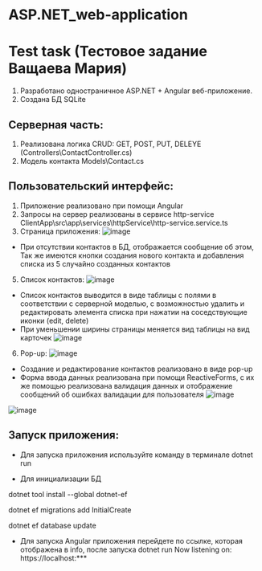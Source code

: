 # ASP.NET_web-application
# Test task (Teстовое задание Ващаева Мария)

1. Разработано одностраничное ASP.NET + Angular веб-приложение.
2. Создана БД SQLite

## Cерверная часть:
1. Реализована логика CRUD: GET,  POST, PUT, DELEYE
 (Controllers\ContactController.cs)
2. Модель контакта
Models\Contact.cs

## Пользовательский интерфейс:
1. Приложение реализовано при помощи Angular
2. Запросы на сервер реализованы  в сервисе http-service
ClientApp\src\app\services\httpService\http-service.service.ts
3. Страница приложения:
![image](https://github.com/MaryAnzh/ASP.NET_web-application/assets/89520164/8733ed63-f3e4-4d0f-9060-f65aab1cae16)

- При отсутствии контактов в БД, отображается сообщение об этом, Так же имеются кнопки создания нового контакта и добавления списка из 5 случайно созданных контактов

5. Список контактов:
![image](https://github.com/MaryAnzh/ASP.NET_web-application/assets/89520164/25bcf83c-0a2e-423a-b481-cab7dcde3ac9)

- Список контактов выводится в виде таблицы с полями в соответствии с серверной моделью, с возможностью удалить и редактировать элемента списка при нажатии на соседствующие иконки (edit, delete)
- При уменьшении ширины страницы меняется вид таблицы на вид карточек
![image](https://github.com/MaryAnzh/ASP.NET_web-application/assets/89520164/7f796d7d-45b3-49e6-b59b-698e95ab2978)

6. Pop-up:
![image](https://github.com/MaryAnzh/ASP.NET_web-application/assets/89520164/a631d8d1-87bf-48f7-a1d1-dba3e648fa77)

- Создание и редактирование контактов реализовано в виде pop-up
- Форма ввода данных реализована при помощи ReactiveForms, с их же помощью реализована валидация данных и отображение сообщений об ошибках валидации для пользователя
![image](https://github.com/MaryAnzh/ASP.NET_web-application/assets/89520164/a5af40f9-083e-4b9c-879d-ad2c5242fc84)

![image](https://github.com/MaryAnzh/ASP.NET_web-application/assets/89520164/b0a017d1-eed9-4de1-80e1-23a0a792815d)

## Запуск приложения:

- Для запуска приложения используйте команду в терминале dotnet run

- Для инициализации БД 

dotnet tool install --global dotnet-ef

dotnet ef migrations add InitialCreate

dotnet ef database update

- Для запуска Angular приложения перейдете по ссылке, которая отображена в info, после запуска dotnet run
 Now listening on: https://localhost:***

